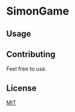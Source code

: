 # SimonGame


## Usage

## Contributing

Feel free to use.

## License

[MIT](https://choosealicense.com/licenses/mit/)
